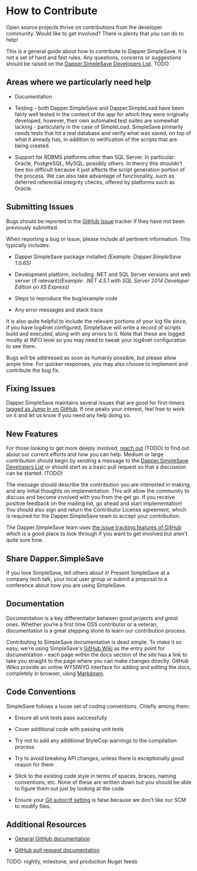 # How to Contribute
Open source projects thrive on contributions from the developer community. Would like to get involved? There is plenty that you can do to help!

This is a general guide about how to contribute to Dapper.SimpleSave. It is not a set of hard and fast rules. Any questions, concerns or suggestions should be raised on the [Dapper.SimpleSave Developers List](https://groups.google.com/forum/?fromgroups#!forum/dapper-simplesave-dev). TODO

## Areas where we particularly need help

* Documentation

* Testing - both Dapper.SimpleSave and Dapper.SimpleLoad have been fairly well tested in the context of the app for which they were originally developed, however, their own automated test suites are somewhat lacking - particularly in the case of SimpleLoad. SimpleSave primarily needs tests that hit a real database and verify what was saved, on top of what it already has, in addition to verification of the scripts that are being created.

* Support for RDBMS platforms other than SQL Server. In particular: Oracle, PostgreSQL, MySQL; possibly others. In theory this shouldn't bee too difficult because it just affects the script generation portion of the process. We can also take advantage of functionality, such as deferred referential integrity checks, offered by platforms such as Oracle.

## Submitting Issues

Bugs should be reported in the [GitHub Issue](https://github.com/Paymentsense/Dapper.SimpleSave/issues) tracker if they have not been previously submitted.

When reporting a bug or issue, please include all pertinent information. This typically includes:

* Dapper.SimpleSave package installed _(Example: Dapper.SimpleSave 1.0.65)_

* Development platform, including .NET and SQL Server versions and web server (if relevant)_(Example: .NET 4.5.1 with SQL Server 2014 Developer Edition on IIS Express)_

* Steps to reproduce the bug/example code

* Any error messages and stack trace

It is also quite helpful to include the relevant portions of your log file since, if you have log4net configured, SimpleSave will write a record of scripts build and executed, along with any errors to it. Note that these are logged mostly at INFO level so you may need to tweak your log4net configuration to see them.

Bugs will be addressed as soon as humanly possible, but please allow ample time. For quicker responses, you may also choose to implement and contribute the bug fix.

## Fixing Issues

Dapper.SimpleSave maintains several issues that are good for first-timers [tagged as Jump In on GitHub](https://github.com/Paymentsense/Dapper.SimpleSave/issues?labels=Jump+In&milestone=&page=1&sort=updated&state=open). If one peaks your interest, feel free to work on it and let us know if you need any help doing so.

## New Features

For those looking to get more deeply involved, [reach out](/Community) (TODO) to find out about our current efforts and how you can help. Medium or large contribution should begin by sending a message to the [Dapper.SimpleSave Developers List](https://groups.google.com/forum/?fromgroups#!forum/dapper-simplesave-dev) or should start as a basic pull request so that a discussion can be started. (TODO)

The message should describe the contribution you are interested in making, and any initial thoughts on implementation. This will allow the community to discuss and become involved with you from the get go. If you receive positive feedback on the mailing list, go ahead and start implementation! You should also sign and return the Contributor License agreement, which is required for the Dapper.SimpleSave team to accept your contribution.

The Dapper.SimpleSave team uses [the issue tracking features of GitHub](https://github.com/Paymentsense/Dapper.SimpleSave/issues) which is a good place to look through if you want to get involved but aren't quite sure how.

## Share Dapper.SimpleSave

If you love SimpleSave, tell others about it! Present SimpleSave at a company tech talk, your local user group or submit a proposal to a conference about how you are using SimpleSave.</p>

## Documentation

Documentation is a key differentiator between good projects and _great_ ones. Whether you’re a first time OSS contributor or a veteran, documentation is a great stepping stone to learn our contribution process.

Contributing to SimpleSave documentation is dead simple. To make it so easy, we're using SimpleSave's [GitHub Wiki](https://github.com/Paymentsense/Dapper.SimpleSave/wiki) as the entry point for documentation - each page within the docs section of the site has a link to take you straight to the page where you can make changes directly. GitHub Wikis provide an online WYSIWYG interface for adding and editing the docs, completely in browser, using [Markdown](https://daringfireball.net/projects/markdown/).

## Code Conventions

SimpleSave follows a loose set of coding conventions. Chiefly among them:

* Ensure all unit tests pass successfully

* Cover additional code with passing unit tests

* Try not to add any additional StyleCop warnings to the compilation process

* Try to avoid breaking API changes, unless there is exceptionally good reason for them

* Stick to the existing code style in terms of spaces, braces, naming conventions, etc. None of these are written down but you should be able to figure them out just by looking at the code.

* Ensure your [Git autocrlf setting](https://help.github.com/articles/dealing-with-line-endings) is false because we don't like our SCM to modify files.

## Additional Resources

* [General GitHub documentation](http://help.github.com/)

* [GitHub pull request documentation](http://help.github.com/send-pull-requests/)

TODO: nightly, milestone, and production Nuget feeds
